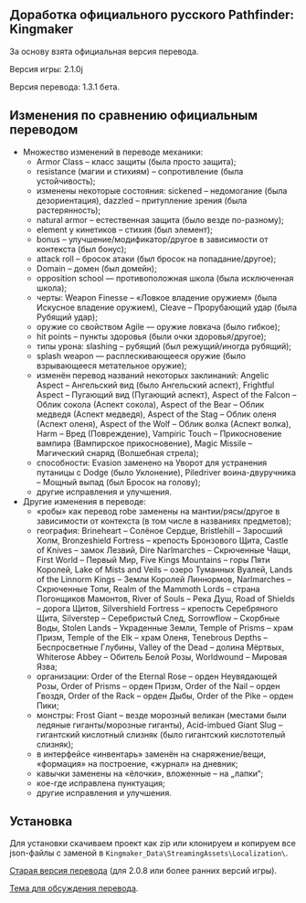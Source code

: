 Доработка официального русского Pathfinder: Kingmaker
-----------------------------------------------------

За основу взята официальная версия перевода.

Версия игры: 2.1.0j

Версия перевода: 1.3.1 бета.

Изменения по сравнению официальным переводом
--------------------------------------------
* Множество изменений в переводе механики:
  * Armor Class – класс защиты (была просто защита);
  * resistance (магии и стихиям) – сопротивление (была устойчивость);
  * изменены некоторые состояния: sickened – недомогание (была дезориентация), dazzled – притупление зрения (была растерянность);
  * natural armor – естественная защита (было везде по-разному);
  * element у кинетиков – стихия (был элемент);
  * bonus – улучшение/модификатор/другое в зависимости от контекста (был бонус);
  * attack roll – бросок атаки (был бросок на попадание/другое);
  * Domain – домен (был домейн);
  * opposition school — противоположная школа (была исключенная школа);
  * черты: Weapon Finesse – «Ловкое владение оружием» (была Искусное владение оружием), Cleave – Прорубающий удар (была Рубящий удар);
  * оружие со свойством Agile — оружие ловкача (было гибкое);
  * hit points – пункты здоровья (были очки здоровья/другое);
  * типы урона: slashing – рубящий (был режущий/иногда рубящий);
  * splash weapon — расплескивающееся оружие (было взрывающееся метательное оружие);
  * изменён перевод названий некоторых заклинаний: Angelic Aspect – Ангельский вид (было Ангельский аспект), Frightful Aspect – Пугающий вид (Пугающий аспект), Aspect of the Falcon – Облик сокола (Аспект сокола), Aspect of the Bear – Облик медведя (Аспект медведя), Aspect of the Stag – Облик оленя (Аспект оленя), Aspect of the Wolf – Облик волка (Аспект волка), Harm – Вред (Повреждение), Vampiric Touch – Прикосновение вампира (Вампирское прикосновение), Magic Missile – Магический снаряд (Волшебная стрела);
  * способности: Evasion заменено на Уворот для устранения путаницы с Dodge (было Уклонение), Piledriver воина-двуручника – Мощный выпад (был Бросок на голову);
  * другие исправления и улучшения.
* Другие изменения в переводе:
  * «робы» как перевод robe заменены на мантии/рясы/другое в зависимости от контекста (в том числе в названиях предметов);
  * география: Brineheart – Солёное Сердце, Bristlehill – Заросший Холм, Bronzeshield Fortress – крепость Бронзового Щита, Castle of Knives – замок Лезвий, Dire Narlmarches – Скрюченные Чащи, First World – Первый Мир, Five Kings Mountains – горы Пяти Королей, Lake of Mists and Veils – озеро Туманных Вуалей, Lands of the Linnorm Kings – Земли Королей Линнормов, Narlmarches – Скрюченные Топи, Realm of the Mammoth Lords – страна Погонщиков Мамонтов, River of Souls – Река Душ, Road of Shields – дорога Щитов, Silvershield Fortress – крепость Серебряного Щита, Silverstep – Серебристый След, Sorrowflow – Скорбные Воды, Stolen Lands – Украденные Земли, Temple of Prisms – храм Призм, Temple of the Elk – храм Оленя, Tenebrous Depths – Беспросветные Глубины, Valley of the Dead – долина Мёртвых, Whiterose Abbey – Обитель Белой Розы, Worldwound – Мировая Язва;
  * организации: Order of the Eternal Rose – орден Неувядающей Розы, Order of Prisms – орден Призм, Order of the Nail – орден Гвоздя, Order of the Rack – орден Дыбы, Order of the Pike – орден Пики;
  * монстры: Frost Giant – везде морозный великан (местами были ледяные гиганты/морозные гиганты), Acid-imbued Giant Slug – гигантский кислотный слизняк (было гигантский кислототелый слизняк);
  * в интерфейсе «инвентарь» заменён на снаряжение/вещи, «формация» на построение, «журнал» на дневник;
  * кавычки заменены на «ёлочки», вложенные – на „лапки“;
  * кое-где исправлена пунктуация;
  * другие исправления и улучшения.

Установка
---------
Для установки скачиваем проект как zip или клонируем и копируем все json-файлы с заменой в `Kingmaker_Data\StreamingAssets\Localization\`.

[Старая версия перевода](https://github.com/EugVV/PFKM-ru/archive/unof_2.0.8_last.zip) (для 2.0.8 или более ранних версий игры).

[Тема для обсуждения перевода](https://arcanecoast.ru/forum/viewtopic.php?f=8&t=1530).